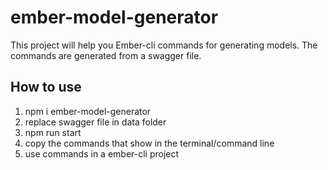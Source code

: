 # ember-model-generator
This project will help you Ember-cli commands for generating models. The commands are generated from a swagger file.

## How to use
1. npm i ember-model-generator
2. replace swagger file in data folder
3. npm run start
4. copy the commands that show in the terminal/command line
5. use commands in a ember-cli project
